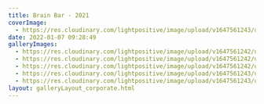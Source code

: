 ```yaml
---
title: Brain Bar - 2021
coverImage:
  - https://res.cloudinary.com/lightpositive/image/upload/v1647561243/uploads/Brain%20Bar%20-%202021/bb3.jpg
date: 2022-01-07 09:28:49
galleryImages: 
  - https://res.cloudinary.com/lightpositive/image/upload/v1647561242/uploads/Brain%20Bar%20-%202021/bb.jpg
  - https://res.cloudinary.com/lightpositive/image/upload/v1647561242/uploads/Brain%20Bar%20-%202021/bb4.jpg
  - https://res.cloudinary.com/lightpositive/image/upload/v1647561242/uploads/Brain%20Bar%20-%202021/bb2.jpg
  - https://res.cloudinary.com/lightpositive/image/upload/v1647561243/uploads/Brain%20Bar%20-%202021/bb1.jpg
  - https://res.cloudinary.com/lightpositive/image/upload/v1647561243/uploads/Brain%20Bar%20-%202021/bb3.jpg
layout: galleryLayout_corporate.html
---
```

